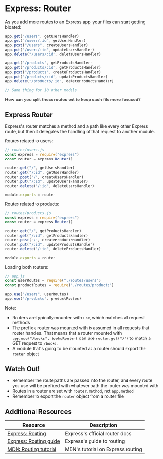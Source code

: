 # Express: Router

As you add more routes to an Express app, your files can start getting bloated:

```js
app.get("/users", getUsersHandler)
app.get("/users/:id", getUserHandler)
app.post("/users", createUsersHandler)
app.put("/users/:id", updateUsersHandler)
app.delete("/users/:id", deleteUsersHandler)

app.get("/products", getProductsHandler)
app.get("/products/:id", getProductsHandler)
app.post("/products", createProductsHandler)
app.put("/products/:id", updateProductsHandler)
app.delete("/products/:id", deleteProductsHandler)

// Same thing for 10 other models
```

How can you split these routes out to keep each file more focused?

## Express Router

Express's router matches a method and a path like every other Express route, but then it delegates the handling of that request to another module.

Routes related to users:

```js
// routes/users.js
const express = require("express")
const router = express.Router()

router.get("/", getUsersHandler)
router.get("/:id", getUserHandler)
router.post("/", createUsersHandler)
router.put("/:id", updateUsersHandler)
router.delete("/:id", deleteUsersHandler)

module.exports = router
```

Routes related to products:

```js
// routes/products.js
const express = require("express")
const router = express.Router()

router.get("/", getProductsHandler)
router.get("/:id", getProductsHandler)
router.post("/", createProductsHandler)
router.put("/:id", updateProductsHandler)
router.delete("/:id", deleteProductsHandler)

module.exports = router
```

Loading both routers:

```js
// app.js
const userRoutes = require("./routes/users")
const productRoutes = require("./routes/products")

app.use("/users", userRoutes)
app.use("/products", productRoutes)
```

Note:

* Routers are typically mounted with `use`, which matches all request methods
* The prefix a router was mounted with is assumed in all requests that router handles. That means that a router mounted with `app.use("/books", booksRouter)` can use `router.get("/")` to match a GET request to `/books`.
* A module that's going to be mounted as a router should export the `router` object

## Watch Out!

* Remember the route paths are passed into the router, and every route you use will be prefixed with whatever path the router was mounted with
* Routes in a router are set with `router.method`, not `app.method`
* Remember to export the `router` object from a router file

## Additional Resources

| Resource | Description |
| --- | --- |
| [Express: Routing](https://expressjs.com/en/guide/routing.html) | Express's official router docs |
| [Express: Routing guide](https://expressjs.com/en/starter/basic-routing.html) | Express's guide to routing |
| [MDN: Routing tutorial](https://developer.mozilla.org/en-US/docs/Learn/Server-side/Express_Nodejs/routes) | MDN's tutorial on Express routing |
